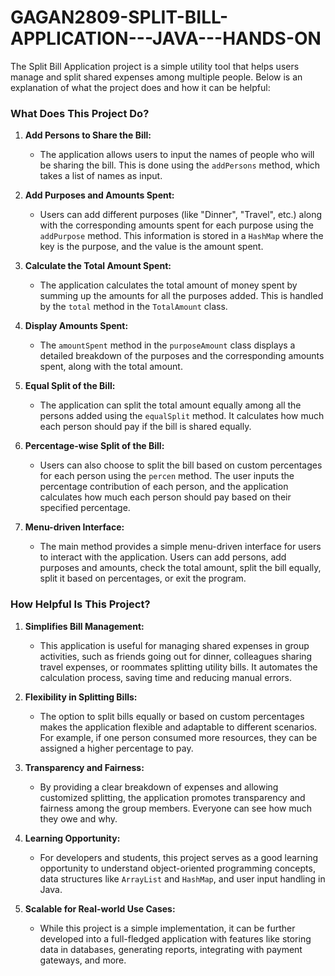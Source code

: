 # GAGAN2809-SPLIT-BILL-APPLICATION---JAVA---HANDS-ON

The Split Bill Application project is a simple utility tool that helps users manage and split shared expenses among multiple people. Below is an explanation of what the project does and how it can be helpful:

### **What Does This Project Do?**

1. **Add Persons to Share the Bill:**
   - The application allows users to input the names of people who will be sharing the bill. This is done using the `addPersons` method, which takes a list of names as input.

2. **Add Purposes and Amounts Spent:**
   - Users can add different purposes (like "Dinner", "Travel", etc.) along with the corresponding amounts spent for each purpose using the `addPurpose` method. This information is stored in a `HashMap` where the key is the purpose, and the value is the amount spent.

3. **Calculate the Total Amount Spent:**
   - The application calculates the total amount of money spent by summing up the amounts for all the purposes added. This is handled by the `total` method in the `TotalAmount` class.

4. **Display Amounts Spent:**
   - The `amountSpent` method in the `purposeAmount` class displays a detailed breakdown of the purposes and the corresponding amounts spent, along with the total amount.

5. **Equal Split of the Bill:**
   - The application can split the total amount equally among all the persons added using the `equalSplit` method. It calculates how much each person should pay if the bill is shared equally.

6. **Percentage-wise Split of the Bill:**
   - Users can also choose to split the bill based on custom percentages for each person using the `percen` method. The user inputs the percentage contribution of each person, and the application calculates how much each person should pay based on their specified percentage.

7. **Menu-driven Interface:**
   - The main method provides a simple menu-driven interface for users to interact with the application. Users can add persons, add purposes and amounts, check the total amount, split the bill equally, split it based on percentages, or exit the program.

### **How Helpful Is This Project?**

1. **Simplifies Bill Management:**
   - This application is useful for managing shared expenses in group activities, such as friends going out for dinner, colleagues sharing travel expenses, or roommates splitting utility bills. It automates the calculation process, saving time and reducing manual errors.

2. **Flexibility in Splitting Bills:**
   - The option to split bills equally or based on custom percentages makes the application flexible and adaptable to different scenarios. For example, if one person consumed more resources, they can be assigned a higher percentage to pay.

3. **Transparency and Fairness:**
   - By providing a clear breakdown of expenses and allowing customized splitting, the application promotes transparency and fairness among the group members. Everyone can see how much they owe and why.

4. **Learning Opportunity:**
   - For developers and students, this project serves as a good learning opportunity to understand object-oriented programming concepts, data structures like `ArrayList` and `HashMap`, and user input handling in Java.

5. **Scalable for Real-world Use Cases:**
   - While this project is a simple implementation, it can be further developed into a full-fledged application with features like storing data in databases, generating reports, integrating with payment gateways, and more.

